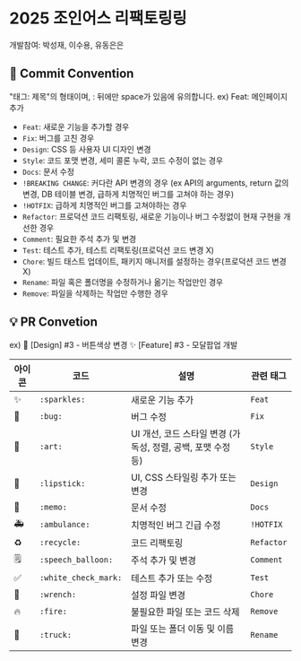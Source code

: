 # 2025 조인어스 리팩토링링

개발참여: 박성재, 이수용, 유동은은

## 🎯 Commit Convention

"태그: 제목"의 형태이며, : 뒤에만 space가 있음에 유의합니다. ex) Feat: 메인페이지 추가

- `Feat`: 새로운 기능을 추가할 경우
- `Fix`: 버그를 고친 경우
- `Design`: CSS 등 사용자 UI 디자인 변경
- `Style`: 코드 포맷 변경, 세미 콜론 누락, 코드 수정이 없는 경우
- `Docs`: 문서 수정
- `!BREAKING CHANGE`: 커다란 API 변경의 경우 (ex API의 arguments, return 값의 변경, DB 테이블 변경, 급하게 치명적인 버그를 고쳐야 하는 경우)
- `!HOTFIX`: 급하게 치명적인 버그를 고쳐야하는 경우
- `Refactor`: 프로덕션 코드 리팩토링, 새로운 기능이나 버그 수정없이 현재 구현을 개선한 경우
- `Comment`: 필요한 주석 추가 및 변경
- `Test`: 테스트 추가, 테스트 리팩토링(프로덕션 코드 변경 X)
- `Chore`: 빌드 태스트 업데이트, 패키지 매니저를 설정하는 경우(프로덕션 코드 변경 X)
- `Rename`: 파일 혹은 폴더명을 수정하거나 옮기는 작업만인 경우
- `Remove`: 파일을 삭제하는 작업만 수행한 경우

## 💡 PR Convetion

ex) 💄 [Design] #3 - 버튼색상 변경
✨ [Feature] #3 - 모달팝업 개발

| 아이콘 | 코드                 | 설명                                                         | 관련 태그  |
| ------ | -------------------- | ------------------------------------------------------------ | ---------- |
| ✨     | `:sparkles:`         | 새로운 기능 추가                                             | `Feat`     |
| 🐛     | `:bug:`              | 버그 수정                                                    | `Fix`      |
| 🎨     | `:art:`              | UI 개선, 코드 스타일 변경 (가독성, 정렬, 공백, 포맷 수정 등) | `Style`    |
| 💄     | `:lipstick:`         | UI, CSS 스타일링 추가 또는 변경                              | `Design`   |
| 📝     | `:memo:`             | 문서 수정                                                    | `Docs`     |
| 🚑     | `:ambulance:`        | 치명적인 버그 긴급 수정                                      | `!HOTFIX`  |
| ♻️     | `:recycle:`          | 코드 리팩토링                                                | `Refactor` |
| 🗒️     | `:speech_balloon:`   | 주석 추가 및 변경                                            | `Comment`  |
| ✅     | `:white_check_mark:` | 테스트 추가 또는 수정                                        | `Test`     |
| 🔧     | `:wrench:`           | 설정 파일 변경                                               | `Chore`    |
| 🔥     | `:fire:`             | 불필요한 파일 또는 코드 삭제                                 | `Remove`   |
| 📂     | `:truck:`            | 파일 또는 폴더 이동 및 이름 변경                             | `Rename`   |
